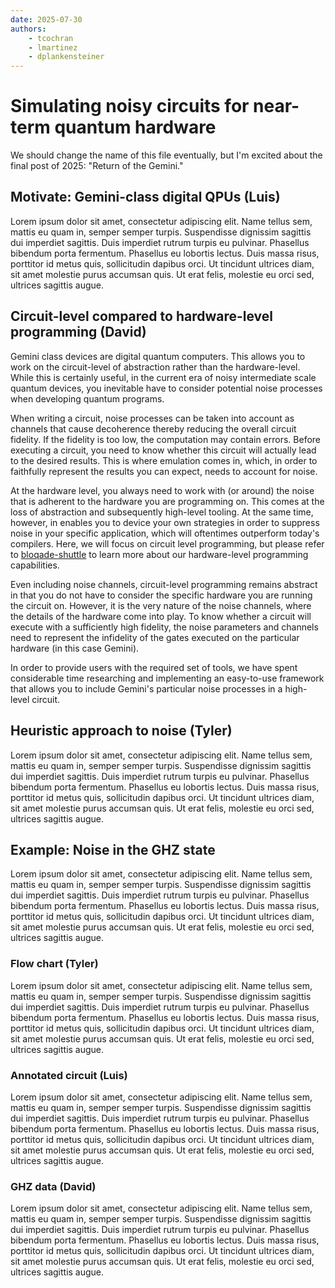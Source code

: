 ```yaml
---
date: 2025-07-30
authors:
    - tcochran
    - lmartinez
    - dplankensteiner
---
```

# Simulating noisy circuits for near-term quantum hardware

We should change the name of this file eventually, but I'm excited about the final post of 2025: "Return of the Gemini."

## Motivate: Gemini-class digital QPUs (Luis)

Lorem ipsum dolor sit amet, consectetur adipiscing elit. Name tellus sem, mattis eu quam in, semper semper turpis. Suspendisse dignissim sagittis dui imperdiet sagittis. Duis imperdiet rutrum turpis eu pulvinar. Phasellus bibendum porta fermentum. Phasellus eu lobortis lectus. Duis massa risus, porttitor id metus quis, sollicitudin dapibus orci. Ut tincidunt ultrices diam, sit amet molestie purus accumsan quis. Ut erat felis, molestie eu orci sed, ultrices sagittis augue.

## Circuit-level compared to hardware-level programming (David)

Gemini class devices are digital quantum computers.
This allows you to work on the circuit-level of abstraction rather than the hardware-level.
While this is certainly useful, in the current era of noisy intermediate scale quantum devices, you inevitable have to consider potential noise processes when developing quantum programs.

When writing a circuit, noise processes can be taken into account as channels that cause decoherence thereby reducing the overall circuit fidelity.
If the fidelity is too low, the computation may contain errors.
Before executing a circuit, you need to know whether this circuit will actually lead to the desired results.
This is where emulation comes in, which, in order to faithfully represent the results you can expect, needs to account for noise.

At the hardware level, you always need to work with (or around) the noise that is adherent to the hardware you are programming on.
This comes at the loss of abstraction and subsequently high-level tooling.
At the same time, however, in enables you to device your own strategies in order to suppress noise in your specific application, which will oftentimes outperform today's compilers.
Here, we will focus on circuit level programming, but please refer to [bloqade-shuttle](https://queracomputing.github.io/bloqade-shuttle/dev/) to learn more about our hardware-level programming capabilities.

Even including noise channels, circuit-level programming remains abstract in that you do not have to consider the specific hardware you are running the circuit on.
However, it is the very nature of the noise channels, where the details of the hardware come into play.
To know whether a circuit will execute with a sufficiently high fidelity, the noise parameters and channels need to represent the infidelity of the gates executed on the particular hardware (in this case Gemini).

In order to provide users with the required set of tools, we have spent considerable time researching and implementing an easy-to-use framework that allows you to include Gemini's particular noise processes in a high-level circuit.

## Heuristic approach to noise (Tyler)

Lorem ipsum dolor sit amet, consectetur adipiscing elit. Name tellus sem, mattis eu quam in, semper semper turpis. Suspendisse dignissim sagittis dui imperdiet sagittis. Duis imperdiet rutrum turpis eu pulvinar. Phasellus bibendum porta fermentum. Phasellus eu lobortis lectus. Duis massa risus, porttitor id metus quis, sollicitudin dapibus orci. Ut tincidunt ultrices diam, sit amet molestie purus accumsan quis. Ut erat felis, molestie eu orci sed, ultrices sagittis augue.

## Example: Noise in the GHZ state

Lorem ipsum dolor sit amet, consectetur adipiscing elit. Name tellus sem, mattis eu quam in, semper semper turpis. Suspendisse dignissim sagittis dui imperdiet sagittis. Duis imperdiet rutrum turpis eu pulvinar. Phasellus bibendum porta fermentum. Phasellus eu lobortis lectus. Duis massa risus, porttitor id metus quis, sollicitudin dapibus orci. Ut tincidunt ultrices diam, sit amet molestie purus accumsan quis. Ut erat felis, molestie eu orci sed, ultrices sagittis augue.

### Flow chart (Tyler)

Lorem ipsum dolor sit amet, consectetur adipiscing elit. Name tellus sem, mattis eu quam in, semper semper turpis. Suspendisse dignissim sagittis dui imperdiet sagittis. Duis imperdiet rutrum turpis eu pulvinar. Phasellus bibendum porta fermentum. Phasellus eu lobortis lectus. Duis massa risus, porttitor id metus quis, sollicitudin dapibus orci. Ut tincidunt ultrices diam, sit amet molestie purus accumsan quis. Ut erat felis, molestie eu orci sed, ultrices sagittis augue.

### Annotated circuit (Luis)

Lorem ipsum dolor sit amet, consectetur adipiscing elit. Name tellus sem, mattis eu quam in, semper semper turpis. Suspendisse dignissim sagittis dui imperdiet sagittis. Duis imperdiet rutrum turpis eu pulvinar. Phasellus bibendum porta fermentum. Phasellus eu lobortis lectus. Duis massa risus, porttitor id metus quis, sollicitudin dapibus orci. Ut tincidunt ultrices diam, sit amet molestie purus accumsan quis. Ut erat felis, molestie eu orci sed, ultrices sagittis augue.

### GHZ data (David)

Lorem ipsum dolor sit amet, consectetur adipiscing elit. Name tellus sem, mattis eu quam in, semper semper turpis. Suspendisse dignissim sagittis dui imperdiet sagittis. Duis imperdiet rutrum turpis eu pulvinar. Phasellus bibendum porta fermentum. Phasellus eu lobortis lectus. Duis massa risus, porttitor id metus quis, sollicitudin dapibus orci. Ut tincidunt ultrices diam, sit amet molestie purus accumsan quis. Ut erat felis, molestie eu orci sed, ultrices sagittis augue.
